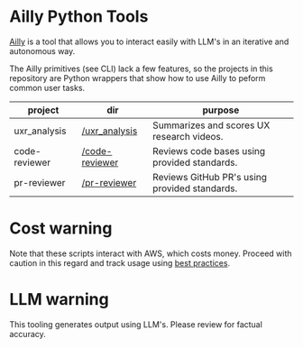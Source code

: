 # Ailly Python Tools
[Ailly](https://github.com/davidsouther/ailly) is a tool that allows you to interact easily with LLM's in an iterative and autonomous way. 

The Ailly primitives (see CLI) lack a few features, so the projects in this repository are Python wrappers that show how to use Ailly to peform common user tasks.

| project       | dir                              | purpose                                       |
|---------------|----------------------------------|-----------------------------------------------|
| uxr_analysis  | [/uxr_analysis](/uxr_analysis)   | Summarizes and scores UX research videos.     |
| code-reviewer | [/code-reviewer](/code-reviewer) | Reviews code bases using provided standards.  |
| pr-reviewer   | [/pr-reviewer](/pr-reviewer)     | Reviews GitHub PR's using provided standards. |

# Cost warning
Note that these scripts interact with AWS, which costs money. Proceed with caution in this regard and track usage using [best practices](https://docs.aws.amazon.com/cost-management/latest/userguide/budgets-best-practices.html).

# LLM warning
This tooling generates output using LLM's. Please review for factual accuracy.